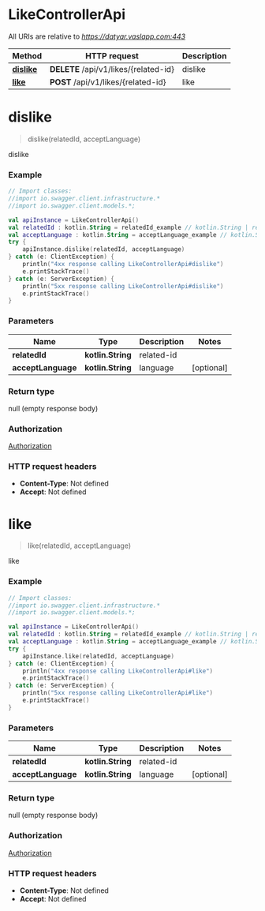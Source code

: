 # LikeControllerApi

All URIs are relative to *https://datyar.vaslapp.com:443*

Method | HTTP request | Description
------------- | ------------- | -------------
[**dislike**](LikeControllerApi.md#dislike) | **DELETE** /api/v1/likes/{related-id} | dislike
[**like**](LikeControllerApi.md#like) | **POST** /api/v1/likes/{related-id} | like

<a name="dislike"></a>
# **dislike**
> dislike(relatedId, acceptLanguage)

dislike

### Example
```kotlin
// Import classes:
//import io.swagger.client.infrastructure.*
//import io.swagger.client.models.*;

val apiInstance = LikeControllerApi()
val relatedId : kotlin.String = relatedId_example // kotlin.String | related-id
val acceptLanguage : kotlin.String = acceptLanguage_example // kotlin.String | language
try {
    apiInstance.dislike(relatedId, acceptLanguage)
} catch (e: ClientException) {
    println("4xx response calling LikeControllerApi#dislike")
    e.printStackTrace()
} catch (e: ServerException) {
    println("5xx response calling LikeControllerApi#dislike")
    e.printStackTrace()
}
```

### Parameters

Name | Type | Description  | Notes
------------- | ------------- | ------------- | -------------
 **relatedId** | **kotlin.String**| related-id |
 **acceptLanguage** | **kotlin.String**| language | [optional]

### Return type

null (empty response body)

### Authorization

[Authorization](../README.md#Authorization)

### HTTP request headers

 - **Content-Type**: Not defined
 - **Accept**: Not defined

<a name="like"></a>
# **like**
> like(relatedId, acceptLanguage)

like

### Example
```kotlin
// Import classes:
//import io.swagger.client.infrastructure.*
//import io.swagger.client.models.*;

val apiInstance = LikeControllerApi()
val relatedId : kotlin.String = relatedId_example // kotlin.String | related-id
val acceptLanguage : kotlin.String = acceptLanguage_example // kotlin.String | language
try {
    apiInstance.like(relatedId, acceptLanguage)
} catch (e: ClientException) {
    println("4xx response calling LikeControllerApi#like")
    e.printStackTrace()
} catch (e: ServerException) {
    println("5xx response calling LikeControllerApi#like")
    e.printStackTrace()
}
```

### Parameters

Name | Type | Description  | Notes
------------- | ------------- | ------------- | -------------
 **relatedId** | **kotlin.String**| related-id |
 **acceptLanguage** | **kotlin.String**| language | [optional]

### Return type

null (empty response body)

### Authorization

[Authorization](../README.md#Authorization)

### HTTP request headers

 - **Content-Type**: Not defined
 - **Accept**: Not defined


